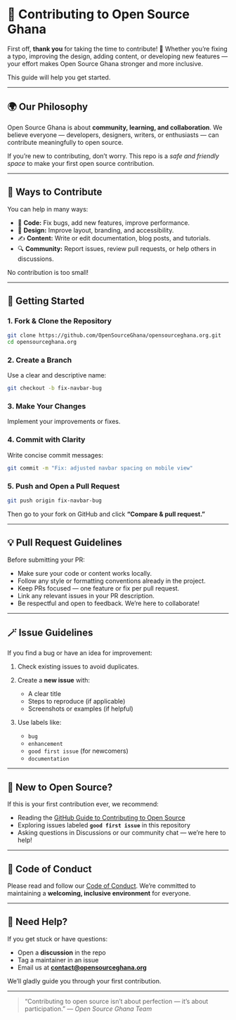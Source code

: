 # 🤝 Contributing to Open Source Ghana

First off, **thank you** for taking the time to contribute! 🎉
Whether you’re fixing a typo, improving the design, adding content, or developing new features — your effort makes Open Source Ghana stronger and more inclusive.

This guide will help you get started.

---

## 🌍 Our Philosophy

Open Source Ghana is about **community, learning, and collaboration**.
We believe everyone — developers, designers, writers, or enthusiasts — can contribute meaningfully to open source.

If you’re new to contributing, don’t worry. This repo is a *safe and friendly space* to make your first open source contribution.

---

## 🧩 Ways to Contribute

You can help in many ways:

* 🧠 **Code:** Fix bugs, add new features, improve performance.
* 🎨 **Design:** Improve layout, branding, and accessibility.
* ✍️ **Content:** Write or edit documentation, blog posts, and tutorials.
* 🔍 **Community:** Report issues, review pull requests, or help others in discussions.

No contribution is too small!

---

## 🚀 Getting Started

### 1. Fork & Clone the Repository

```bash
git clone https://github.com/OpenSourceGhana/opensourceghana.org.git
cd opensourceghana.org
```

### 2. Create a Branch

Use a clear and descriptive name:

```bash
git checkout -b fix-navbar-bug
```

### 3. Make Your Changes

Implement your improvements or fixes.

### 4. Commit with Clarity

Write concise commit messages:

```bash
git commit -m "Fix: adjusted navbar spacing on mobile view"
```

### 5. Push and Open a Pull Request

```bash
git push origin fix-navbar-bug
```

Then go to your fork on GitHub and click **“Compare & pull request.”**

---

## 💡 Pull Request Guidelines

Before submitting your PR:

* Make sure your code or content works locally.
* Follow any style or formatting conventions already in the project.
* Keep PRs focused — one feature or fix per pull request.
* Link any relevant issues in your PR description.
* Be respectful and open to feedback. We’re here to collaborate!

---

## 🪄 Issue Guidelines

If you find a bug or have an idea for improvement:

1. Check existing issues to avoid duplicates.
2. Create a **new issue** with:

   * A clear title
   * Steps to reproduce (if applicable)
   * Screenshots or examples (if helpful)
3. Use labels like:

   * `bug`
   * `enhancement`
   * `good first issue` (for newcomers)
   * `documentation`

---

## 🧠 New to Open Source?

If this is your first contribution ever, we recommend:

* Reading the [GitHub Guide to Contributing to Open Source](https://opensource.guide/how-to-contribute/)
* Exploring issues labeled **`good first issue`** in this repository
* Asking questions in Discussions or our community chat — we’re here to help!

---

## 🫶 Code of Conduct

Please read and follow our [Code of Conduct](CODE_OF_CONDUCT.md).
We’re committed to maintaining a **welcoming, inclusive environment** for everyone.

---

## 💬 Need Help?

If you get stuck or have questions:

* Open a **discussion** in the repo
* Tag a maintainer in an issue
* Email us at **[contact@opensourceghana.org](mailto:contact@opensourceghana.org)**

We’ll gladly guide you through your first contribution.

---

> “Contributing to open source isn’t about perfection — it’s about participation.”
> — *Open Source Ghana Team*

